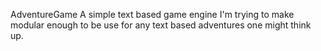 AdventureGame
A simple text based game engine I'm trying to make modular enough to be use for any text based adventures one might think up.
